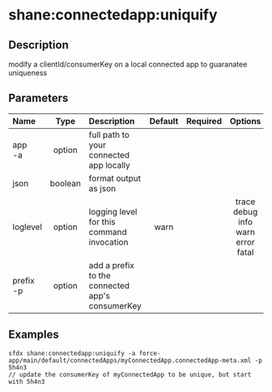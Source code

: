 <!-- This file has been generated with command 'sfdx hardis:doc:plugin:generate'. Please do not update it manually or it may be overwritten -->
# shane:connectedapp:uniquify

## Description

modify a clientId/consumerKey on a local connected app to guaranatee uniqueness

## Parameters

|Name|Type|Description|Default|Required|Options|
|:---|:--:|:----------|:-----:|:------:|:-----:|
|app<br/>-a|option|full path to your connected app locally||||
|json|boolean|format output as json||||
|loglevel|option|logging level for this command invocation|warn||trace<br/>debug<br/>info<br/>warn<br/>error<br/>fatal|
|prefix<br/>-p|option|add a prefix to the connected app's consumerKey||||

## Examples

```shell
sfdx shane:connectedapp:uniquify -a force-app/main/default/connectedApps/myConnectedApp.connectedApp-meta.xml -p 5h4n3
// update the consumerKey of myConnectedApp to be unique, but start with 5h4n3

```


